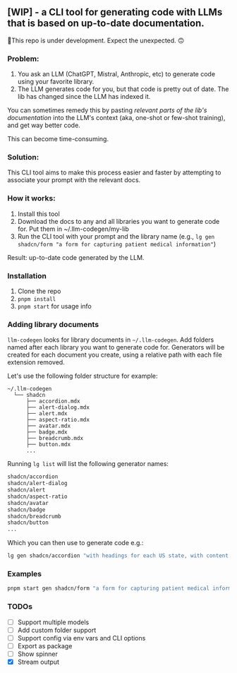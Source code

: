 ## [WIP] - a CLI tool for generating code with LLMs that is based on up-to-date documentation.

🚨This repo is under development. Expect the unexpected. 🙃

### Problem:

1. You ask an LLM (ChatGPT, Mistral, Anthropic, etc) to generate code using your favorite library.
2. The LLM generates code for you, but that code is pretty out of date. The lib has changed since the LLM has indexed it.

You can sometimes remedy this by pasting _relevant parts of the lib's documentation_ into the LLM's context (aka, one-shot or few-shot training), and get way better code.

This can become time-consuming.

### Solution:

This CLI tool aims to make this process easier and faster by attempting to associate your prompt with the relevant docs.

### How it works:

1. Install this tool
2. Download the docs to any and all libraries you want to generate code for. Put them in ~/.llm-codegen/my-lib
3. Run the CLI tool with your prompt and the library name (e.g., `lg gen shadcn/form "a form for capturing patient medical information"`)

Result: up-to-date code generated by the LLM.

### Installation

1. Clone the repo
2. `pnpm install`
3. `pnpm start` for usage info

### Adding library documents

`llm-codegen` looks for library documents in `~/.llm-codegen`. Add folders named after each library you want to generate code for. Generators will be created for each document you create, using a relative path with each file extension removed.

Let's use the following folder structure for example:

```
~/.llm-codegen
  └── shadcn
      ├── accordion.mdx
      ├── alert-dialog.mdx
      ├── alert.mdx
      ├── aspect-ratio.mdx
      ├── avatar.mdx
      ├── badge.mdx
      ├── breadcrumb.mdx
      ├── button.mdx
      ...
```

Running `lg list` will list the following generator names:

```bash
shadcn/accordion
shadcn/alert-dialog
shadcn/alert
shadcn/aspect-ratio
shadcn/avatar
shadcn/badge
shadcn/breadcrumb
shadcn/button
...
```

Which you can then use to generate code e.g.:

```bash
lg gen shadcn/accordion "with headings for each US state, with content for that states' capital, population, and area."

```

### Examples

```bash
pnpm start gen shadcn/form "a form for capturing patient medical information"
```

### TODOs

- [ ] Support multiple models
- [ ] Add custom folder support
- [ ] Support config via env vars and CLI options
- [ ] Export as package
- [ ] Show spinner
- [x] Stream output
